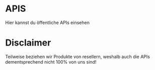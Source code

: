 # APIS
Hier kannst du öffentliche APIs einsehen

# Disclaimer
Teilweise beziehen wir Produkte von resellern, weshalb auch die APIs dementsprechend nicht 100% von uns sind!
